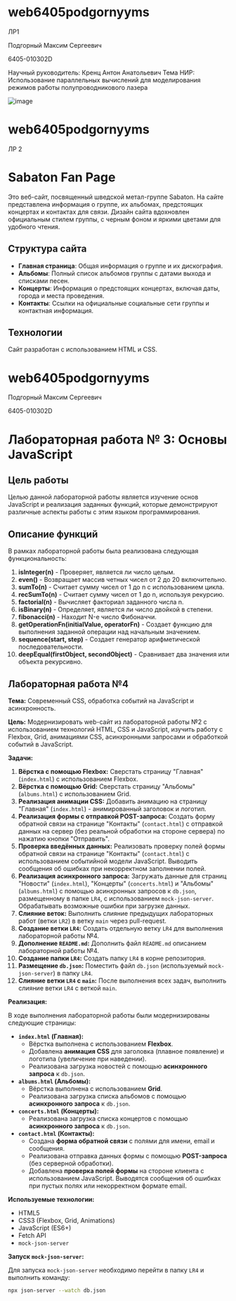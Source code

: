 # web6405podgornyyms

ЛР1

Подгорный Максим Сергеевич

6405-010302D

Научный руководитель: Кренц Антон Анатольевич
Тема НИР: Использование параллельных вычислений для моделирования режимов работы полупроводникового лазера

![image](https://github.com/user-attachments/assets/c3ef845d-d06e-4b4c-b6a3-b8065380a7fb)

# web6405podgornyyms

ЛР 2

# Sabaton Fan Page

Это веб-сайт, посвященный шведской метал-группе Sabaton. На сайте представлена информация о группе, их альбомах, предстоящих концертах и контактах для связи. Дизайн сайта вдохновлен официальным стилем группы, с черным фоном и яркими цветами для удобного чтения.

## Структура сайта

- **Главная страница**: Общая информация о группе и их дискография.
- **Альбомы**: Полный список альбомов группы с датами выхода и списками песен.
- **Концерты**: Информация о предстоящих концертах, включая даты, города и места проведения.
- **Контакты**: Ссылки на официальные социальные сети группы и контактная информация.

## Технологии

Сайт разработан с использованием HTML и CSS.

# web6405podgornyyms

Подгорный Максим Сергеевич

6405-010302D

# Лабораторная работа № 3: Основы JavaScript

## Цель работы
Целью данной лабораторной работы является изучение основ JavaScript и реализация заданных функций, которые демонстрируют различные аспекты работы с этим языком программирования.

## Описание функций
В рамках лабораторной работы была реализована следующая функциональность:

1. **isInteger(n)** - Проверяет, является ли число целым.
2. **even()** - Возвращает массив четных чисел от 2 до 20 включительно.
3. **sumTo(n)** - Считает сумму чисел от 1 до n с использованием цикла.
4. **recSumTo(n)** - Считает сумму чисел от 1 до n, используя рекурсию.
5. **factorial(n)** - Вычисляет факториал заданного числа n.
6. **isBinary(n)** - Определяет, является ли число двойкой в степени.
7. **fibonacci(n)** - Находит N-е число Фибоначчи.
8. **getOperationFn(initialValue, operatorFn)** - Создает функцию для выполнения заданной операции над начальным значением.
9. **sequence(start, step)** - Создает генератор арифметической последовательности.
10. **deepEqual(firstObject, secondObject)** - Сравнивает два значения или объекта рекурсивно.

## Лабораторная работа №4

**Тема:** Современный CSS, обработка событий на JavaScript и асинхронность.

**Цель:** Модернизировать web-сайт из лабораторной работы №2 с использованием технологий HTML, CSS и JavaScript, изучить работу с Flexbox, Grid, анимациями CSS, асинхронными запросами и обработкой событий в JavaScript.

**Задачи:**

1.  **Вёрстка с помощью Flexbox:** Сверстать страницу "Главная" (`index.html`) с использованием Flexbox.
2.  **Вёрстка с помощью Grid:** Сверстать страницу "Альбомы" (`albums.html`) с использованием Grid.
3.  **Реализация анимации CSS:** Добавить анимацию на страницу "Главная" (`index.html`) - анимированный заголовок и логотип.
4.  **Реализация формы с отправкой POST-запроса:** Создать форму обратной связи на странице "Контакты" (`contact.html`) с отправкой данных на сервер (без реальной обработки на стороне сервера) по нажатию кнопки "Отправить".
5.  **Проверка введённых данных:** Реализовать проверку полей формы обратной связи на странице "Контакты" (`contact.html`) с использованием событийной модели JavaScript. Выводить сообщения об ошибках при некорректном заполнении полей.
6.  **Реализация асинхронного запроса:** Загружать данные для страниц "Новости" (`index.html`), "Концерты" (`concerts.html`) и "Альбомы" (`albums.html`) с помощью асинхронных запросов к `db.json`, размещенному в папке `LR4`, с использованием `mock-json-server`. Обрабатывать возможные ошибки при загрузке данных.
7.  **Слияние веток:** Выполнить слияние предыдущих лабораторных работ (ветки `LR2`) в ветку `main` через pull-request.
8.  **Создание ветки `LR4`:** Создать отдельную ветку `LR4` для выполнения лабораторной работы №4.
9.  **Дополнение `README.md`:** Дополнить файл `README.md` описанием лабораторной работы №4.
10. **Создание папки `LR4`:** Создать папку `LR4` в корне репозитория.
11. **Размещение `db.json`:** Поместить файл `db.json` (используемый `mock-json-server`) в папку `LR4`.
12. **Слияние ветки `LR4` с `main`:** После выполнения всех задач, выполнить слияние ветки `LR4` с веткой `main`.

**Реализация:**

В ходе выполнения лабораторной работы были модернизированы следующие страницы:

*   **`index.html` (Главная):**
    *   Вёрстка выполнена с использованием **Flexbox**.
    *   Добавлена **анимация CSS** для заголовка (плавное появление) и логотипа (увеличение при наведении).
    *   Реализована загрузка новостей с помощью **асинхронного запроса** к `db.json`.
*   **`albums.html` (Альбомы):**
    *   Вёрстка выполнена с использованием **Grid**.
    *   Реализована загрузка списка альбомов с помощью **асинхронного запроса** к `db.json`.
*   **`concerts.html` (Концерты):**
    *   Реализована загрузка списка концертов с помощью **асинхронного запроса** к `db.json`.
*   **`contact.html` (Контакты):**
    *   Создана **форма обратной связи** с полями для имени, email и сообщения.
    *   Реализована отправка данных формы с помощью **POST-запроса** (без серверной обработки).
    *   Добавлена **проверка полей формы** на стороне клиента с использованием JavaScript. Выводятся сообщения об ошибках при пустых полях или некорректном формате email.

**Используемые технологии:**

*   HTML5
*   CSS3 (Flexbox, Grid, Animations)
*   JavaScript (ES6+)
*   Fetch API
*   `mock-json-server`

**Запуск `mock-json-server`:**

Для запуска `mock-json-server` необходимо перейти в папку `LR4` и выполнить команду:

```bash
npx json-server --watch db.json
